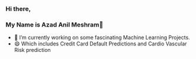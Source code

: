 ### Hi there,
### My Name is Azad Anil Meshram👋
- 🔭 I’m currently working on some fascinating Machine Learning Projects.
- 😄 Which includes Credit Card Default Predictions and Cardio Vascular Risk prediction



<!--
**Azad-Me/Azad-Me** is a ✨ _special_ ✨ repository because its `README.md` (this file) appears on your GitHub profile.

Here are some ideas to get you started:

- 🔭 I’m currently working on some fascinating Machine Learning Projects.
- 🌱 I’m currently learning ...
- 👯 I’m looking to collaborate on ...
- 🤔 I’m looking for help with ...
- 💬 Ask me about ...
- 📫 How to reach me: ...
- 😄 Pronouns: ...
- ⚡ Fun fact: ...
-->
